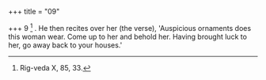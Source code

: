 +++
title = "09"

+++
9 [^4] . He then recites over her (the verse), 'Auspicious ornaments does this woman wear. Come up to her and behold her. Having brought luck to her, go away back to your houses.'


[^4]:  Rig-veda X, 85, 33.

